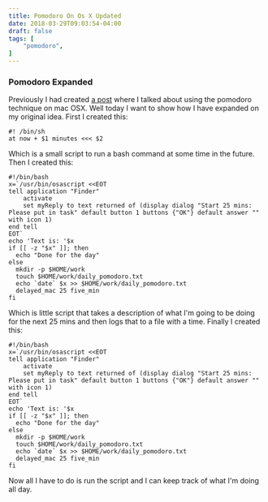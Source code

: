 ```yaml
---
title: Pomodoro On Os X Updated
date: 2018-03-29T09:03:54-04:00
draft: false
tags: [
    "pomodoro",
]
---
```

### Pomodoro Expanded
Previously I had created [a post](/2016/11/03/pomodoro-on-os-x) where I talked about using the pomodoro technique on mac OSX. 
Well today I want to show how I have expanded on my original idea.
First I created this:
```
#! /bin/sh
at now + $1 minutes <<< $2
```
Which is a small script to run a bash command at some time in the future.
Then I created this:
```
#!/bin/bash
x=`/usr/bin/osascript <<EOT
tell application "Finder"
    activate
    set myReply to text returned of (display dialog "Start 25 mins: Please put in task" default button 1 buttons {"OK"} default answer "" with icon 1)
end tell
EOT`
echo 'Text is: '$x
if [[ -z "$x" ]]; then
  echo "Done for the day"
else
  mkdir -p $HOME/work
  touch $HOME/work/daily_pomodoro.txt
  echo `date` $x >> $HOME/work/daily_pomodoro.txt
  delayed_mac 25 five_min
fi
```
Which is little script that takes a description of what I'm going to be doing for the next 25 mins and then logs that to a file with a time.
Finally I created this:
```
#!/bin/bash
x=`/usr/bin/osascript <<EOT
tell application "Finder"
    activate
    set myReply to text returned of (display dialog "Start 25 mins: Please put in task" default button 1 buttons {"OK"} default answer "" with icon 1)
end tell
EOT`
echo 'Text is: '$x
if [[ -z "$x" ]]; then
  echo "Done for the day"
else
  mkdir -p $HOME/work
  touch $HOME/work/daily_pomodoro.txt
  echo `date` $x >> $HOME/work/daily_pomodoro.txt
  delayed_mac 25 five_min
fi
``` 
Now all I have to do is run the script and I can keep track of what I'm doing all day.
